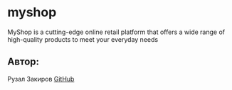# myshop
MyShop is a cutting-edge online retail platform that offers a wide range of high-quality products to meet your everyday needs

## Автор:
Рузал Закиров [GitHub](https://github.com/Ruzal-Z/)